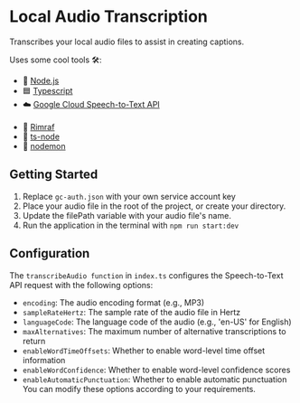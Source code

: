 # Local Audio Transcription

Transcribes your local audio files to assist in creating captions.

Uses some cool tools 🛠️:

- 🌳 [Node.js](https://nodejs.org/en)
- 🟦 [Typescript](https://www.typescriptlang.org/)
- ☁️ [Google Cloud Speech-to-Text API](https://cloud.google.com/speech-to-text?hl=en)
  <br/><br/>
- 🧹 [Rimraf](https://www.npmjs.com/package/rimraf)
- 🌳 [ts-node](https://www.npmjs.com/package/ts-node)
- 🔄 [nodemon](https://nodemon.io/)

## Getting Started

1. Replace `gc-auth.json` with your own service account key
2. Place your audio file in the root of the project, or create your directory.
3. Update the filePath variable with your audio file's name.
4. Run the application in the terminal with `npm run start:dev`

## Configuration

The `transcribeAudio function` in `index.ts` configures the Speech-to-Text API request with the following options:

- `encoding`: The audio encoding format (e.g., MP3)
- `sampleRateHertz`: The sample rate of the audio file in Hertz
- `languageCode`: The language code of the audio (e.g., 'en-US' for English)
- `maxAlternatives`: The maximum number of alternative transcriptions to return
- `enableWordTimeOffsets`: Whether to enable word-level time offset information
- `enableWordConfidence`: Whether to enable word-level confidence scores
- `enableAutomaticPunctuation`: Whether to enable automatic punctuation
  You can modify these options according to your requirements.
